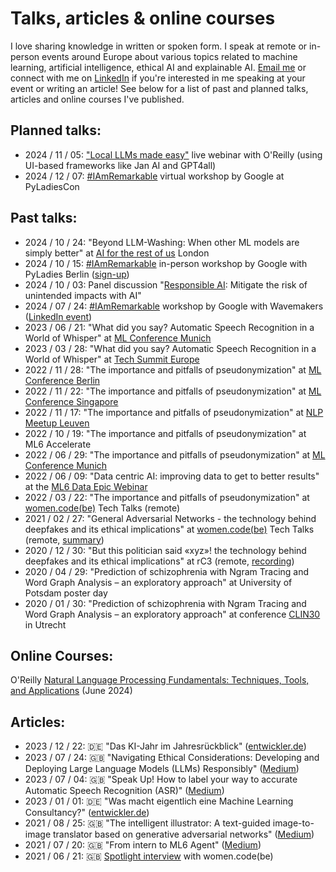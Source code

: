 # Talks, articles & online courses
I love sharing knowledge in written or spoken form. I speak at remote or in-person events around Europe about various topics related to machine learning, artificial intelligence, ethical AI and explainable AI.
[Email me](beckerlisa93@gmail.com) or connect with me on [LinkedIn](https://www.linkedin.com/in/becker-lisa) if you're interested in me speaking at your event or writing an article! See below for a list of past and planned talks, articles and online courses I've published.

## Planned talks:
- 2024 / 11 / 05: ["Local LLMs made easy"](https://learning.oreilly.com/live-events/local-llms-made-easy/0642572007549/) live webinar with O'Reilly (using UI-based frameworks like Jan AI and GPT4all)
- 2024 / 12 / 07: [#IAmRemarkable](https://www.rmrkblty.org/iamremarkable) virtual workshop by Google at PyLadiesCon

## Past talks:
- 2024 / 10 / 24: "Beyond LLM-Washing: When other ML models are simply better" at [AI for the rest of us](https://aifortherestofus.live/speaker-lisa-becker) London
- 2024 / 10 / 15: [#IAmRemarkable](https://www.rmrkblty.org/iamremarkable) in-person workshop by Google with PyLadies Berlin ([sign-up](https://www.linkedin.com/events/empowermentandself-advocacy-iam7214922182609575937/comments/](https://www.meetup.com/de-DE/pyladies-berlin/events/303489523/)))
- 2024 / 10 / 03: Panel discussion "[Responsible AI](https://www.linkedin.com/events/responsibleai-mitigatetheriskof7242939941754744832/): Mitigate the risk of unintended impacts with AI"
- 2024 / 07 / 24: [#IAmRemarkable](https://www.rmrkblty.org/iamremarkable) workshop by Google with Wavemakers ([LinkedIn event](https://www.linkedin.com/events/empowermentandself-advocacy-iam7214922182609575937/comments/))
- 2023 / 06 / 21: "What did you say? Automatic Speech Recognition in a World of Whisper" at [ML Conference Munich](https://mlconference.ai/munich/)
- 2023 / 03 / 28: "What did you say? Automatic Speech Recognition in a World of Whisper" at [Tech Summit Europe](https://ts.zohobackstage.eu/TechSummitEurope#/?lang=en)
- 2022 / 11 / 28: "The importance and pitfalls of pseudonymization" at [ML Conference Berlin](https://mlconference.ai/berlin/)
- 2022 / 11 / 22: "The importance and pitfalls of pseudonymization" at [ML Conference Singapore](https://mlconference.ai/singapore/)
- 2022 / 11 / 17: "The importance and pitfalls of pseudonymization" at [NLP Meetup Leuven](https://www.meetup.com/belgium-nlp-meetup/)
- 2022 / 10 / 19: "The importance and pitfalls of pseudonymization" at ML6 Accelerate
- 2022 / 06 / 29: "The importance and pitfalls of pseudonymization" at [ML Conference Munich](https://mlconference.ai/munich/)
- 2022 / 06 / 09: "Data centric AI: improving data to get to better results" at the [ML6 Data Epic Webinar](https://www.ml6.eu/event/data-centric-ai-improving-data-to-get-to-better-results)
- 2022 / 03 / 22: "The importance and pitfalls of pseudonymization" at [women.code(be)](www.womendotcode.be) Tech Talks (remote)
- 2021 / 02 / 27: "General Adversarial Networks - the technology behind deepfakes and its ethical implications" at [women.code(be)](www.womendotcode.be) Tech Talks (remote, [summary](https://womendotcode.be/blog/recap-of-our-tech-talks-feb-2021-online-edition/))
- 2020 / 12 / 30: "But this politician said «xyz»! the technology behind deepfakes and its ethical implications" at rC3 (remote, [recording](https://media.ccc.de/v/rc3-channels-2020-108--but-this-politician-said-xyz-))
- 2020 / 04 / 29: "Prediction of schizophrenia with Ngram Tracing and Word Graph Analysis – an exploratory approach" at University of Potsdam poster day
- 2020 / 01 / 30: "Prediction of schizophrenia with Ngram Tracing and Word Graph Analysis – an exploratory approach" at conference [CLIN30](https://clin30.sites.uu.nl/) in Utrecht

## Online Courses:
O'Reilly [Natural Language Processing Fundamentals: Techniques, Tools, and Applications](https://www.oreilly.com/videos/natural-language-processing/0790145481825/) (June 2024)

## Articles:
- 2023 / 12 / 22: 🇩🇪 "Das KI-Jahr im Jahresrückblick" ([entwickler.de](https://entwickler.de/machine-learning/jahresruckblick-ki-2023-001))
- 2023 / 07 / 24: 🇬🇧 "Navigating Ethical Considerations: Developing and Deploying Large Language Models (LLMs) Responsibly" ([Medium](https://medium.com/p/d44f3fcde626))
- 2023 / 07 / 04: 🇬🇧 "Speak Up! How to label your way to accurate Automatic Speech Recognition (ASR)" ([Medium](https://medium.com/p/81c1b3db2195))
- 2023 / 01 / 01: 🇩🇪 "Was macht eigentlich eine Machine Learning Consultancy?" ([entwickler.de](https://entwickler.de/machine-learning/ml-consultancy-beraterin))
- 2021 / 08 / 25: 🇬🇧 "The intelligent illustrator: A text-guided image-to-image translator based on generative adversarial networks" ([Medium](https://medium.com/p/40fd566c5b93))
- 2021 / 07 / 20: 🇬🇧 "From intern to ML6 Agent" ([Medium](https://medium.com/p/10ce1de1d181))
- 2021 / 06 / 21: 🇬🇧 [Spotlight interview](https://womendotcode.be/blog/spotlight-interview-13-lisa-becker-machine-learning-engineer/) with women.code(be) 
